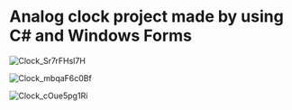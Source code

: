 # Analog clock project made by using C# and Windows Forms

![Clock_Sr7rFHsl7H](https://github.com/Oyne/Clock_WinForms/assets/91478447/26796db4-282e-475d-84da-ff655560f9c9)

![Clock_mbqaF6c0Bf](https://github.com/Oyne/Clock_WinForms/assets/91478447/2de4a24d-9687-47b1-8dae-fe8c2fcdf9d5)

![Clock_cOue5pg1Ri](https://github.com/Oyne/Clock_WinForms/assets/91478447/99a1b2f1-b23f-4226-9487-250383100853)

